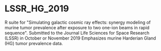 # LSSR_HG_2019
R suite for "Simulating galactic cosmic ray effects: synergy modeling of murine tumor prevalence after exposure to two one-ion beams in rapid sequence".
Submitted to the Journal Life Sciences for Space Research (LSSR) in October or November 2019
Emphasizes murine Harderian Gland (HG) tumor prevalence data.
